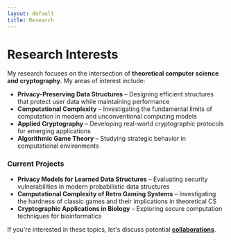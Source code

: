 ```yaml
---
layout: default
title: Research
---
```


# Research Interests  

My research focuses on the intersection of **theoretical computer science and cryptography**. My areas of interest include:  

- **Privacy-Preserving Data Structures** – Designing efficient structures that protect user data while maintaining performance  
- **Computational Complexity** – Investigating the fundamental limits of computation in modern and unconventional computing models  
- **Applied Cryptography** – Developing real-world cryptographic protocols for emerging applications  
- **Algorithmic Game Theory** – Studying strategic behavior in computational environments  

### **Current Projects**  
- **Privacy Models for Learned Data Structures** – Evaluating security vulnerabilities in modern probabilistic data structures  
- **Computational Complexity of Retro Gaming Systems** – Investigating the hardness of classic games and their implications in theoretical CS  
- **Cryptographic Applications in Biology** – Exploring secure computation techniques for bioinformatics  

If you're interested in these topics, let's discuss potential **[collaborations](/collaborate)**.  
